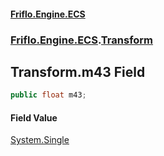 #### [Friflo.Engine.ECS](index.md#'index')
### [Friflo.Engine.ECS](Friflo.Engine.ECS.md#'Friflo.Engine.ECS').[Transform](Transform.md#'Friflo.Engine.ECS.Transform')

## Transform.m43 Field

```csharp
public float m43;
```

#### Field Value
[System.Single](https://docs.microsoft.com/en-us/dotnet/api/System.Single#'System.Single')
